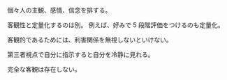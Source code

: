 個々人の主観、感情、信念を排する。

客観性と定量化するのは別。
例えば、好みで 5 段階評価をつけるのも定量化。

客観的であるためには、利害関係を無視しないといけない。

第三者視点で自分に指示すると自分を冷静に見れる。

完全な客観は存在しない。
